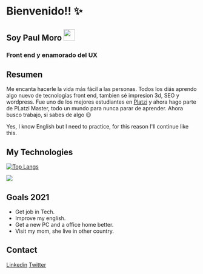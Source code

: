 # Bienvenido!! :sparkles:

## Soy Paul Moro <img src="https://raw.githubusercontent.com/MartinHeinz/MartinHeinz/master/wave.gif" width="30px">
### Front end y enamorado del UX

## Resumen

Me encanta hacerle la vida más fácil a las personas. Todos los diás aprendo algo nuevo de tecnologías front end, tambien sé impresion 3d, SEO y wordpress. Fue uno de los mejores estudiantes en [Platzi](https://platzi.com/) y ahora hago parte de PLatzi Master, todo un mundo para nunca parar de aprender.
Ahora busco trabajo, si sabes de algo :wink:

Yes, I know English but I need to practice, for this reason I'll continue like this.

## My Technologies

[![Top Langs](https://github-readme-stats.vercel.app/api/top-langs/?username=paulmoro&layout=compact)](https://github.com/paulmoro/github-readme-stats)

![](https://imgur.com/a/z9Ue7Ok)

## Goals 2021

- Get job in Tech.
- Improve my english.
- Get a new PC and a office home better.
- Visit my mom, she live in other country.

## Contact

[Linkedin](https://www.linkedin.com/in/paulmoro/)
[Twitter](https://twitter.com/PaulMoro9)

<!--
**PaulMoro/PaulMoro** is a ✨ _special_ ✨ repository because its `README.md` (this file) appears on your GitHub profile.

Here are some ideas to get you started:

- 🔭 I’m currently working on ...
- 🌱 I’m currently learning ...
- 👯 I’m looking to collaborate on ...
- 🤔 I’m looking for help with ...
- 💬 Ask me about ...
- 📫 How to reach me: ...
- 😄 Pronouns: ...
- ⚡ Fun fact: ...
-->
